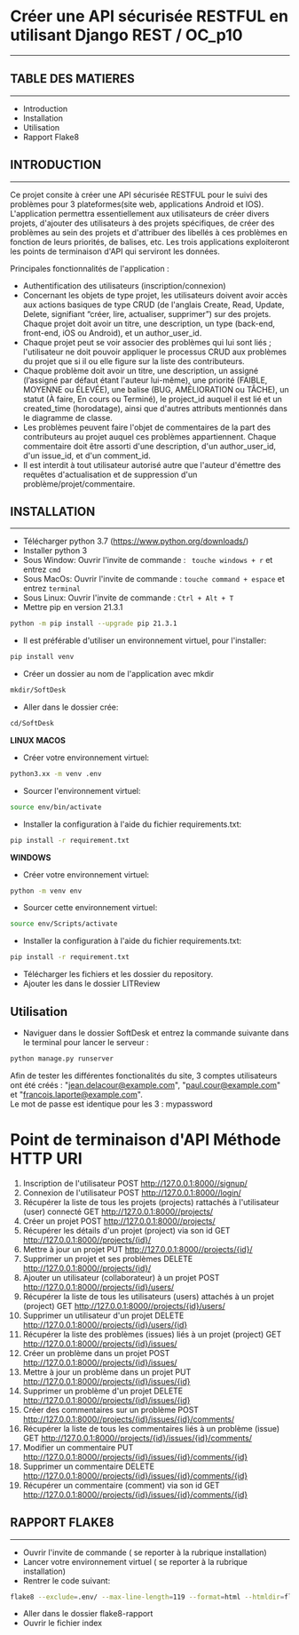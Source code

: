 # Créer une API sécurisée RESTFUL en utilisant Django REST / OC_p10
---------------------------------------------------------------


## TABLE DES MATIERES
---------------------

* Introduction
* Installation
* Utilisation
* Rapport Flake8


## INTRODUCTION
----------------

Ce projet consite à créer une API sécurisée RESTFUL pour le suivi des problèmes pour 3 plateformes(site web, applications Android et IOS). 
L'application permettra essentiellement aux utilisateurs de créer divers projets, d'ajouter des utilisateurs à des projets spécifiques, de créer des problèmes au sein des projets et d'attribuer des libellés à ces problèmes en fonction de leurs priorités, de balises, etc.
Les trois applications exploiteront les points de terminaison d'API qui serviront les données.

Principales fonctionnalités de l'application :
* Authentification des utilisateurs (inscription/connexion)
* Concernant les objets de type projet, les utilisateurs doivent avoir accès aux actions basiques de type CRUD (de l'anglais Create, Read, Update, Delete, signifiant “créer, lire, actualiser, supprimer”) sur des projets. Chaque projet doit avoir un titre, une description, un type (back-end, front-end, iOS ou Android), et un author_user_id.
* Chaque projet peut se voir associer des problèmes qui lui sont liés ; l'utilisateur ne doit pouvoir appliquer le processus CRUD aux problèmes du projet que si il ou elle figure sur la liste des contributeurs.
* Chaque problème doit avoir un titre, une description, un assigné (l’assigné par défaut étant l'auteur lui-même), une priorité (FAIBLE, MOYENNE ou ÉLEVÉE), une balise (BUG, AMÉLIORATION ou TÂCHE), un statut (À faire, En cours ou Terminé), le project_id auquel il est lié et un created_time (horodatage), ainsi que d'autres attributs mentionnés dans le diagramme de classe.
* Les problèmes peuvent faire l'objet de commentaires de la part des contributeurs au projet auquel ces problèmes appartiennent. Chaque commentaire doit être assorti d'une description, d'un author_user_id, d'un issue_id, et d'un comment_id.
* Il est interdit à tout utilisateur autorisé autre que l'auteur d'émettre des requêtes d'actualisation et de suppression d'un problème/projet/commentaire.

## INSTALLATION
------------------

* Télécharger python 3.7 (https://www.python.org/downloads/)
* Installer python 3 
* Sous Window:
    Ouvrir l'invite de commande : ``` touche windows + r``` et entrez ```cmd```
* Sous MacOs:
    Ouvrir l'invite de commande : ```touche command + espace``` et entrez ```terminal```
* Sous Linux:
    Ouvrir l'invite de commande : ```Ctrl + Alt + T```
* Mettre pip en version 21.3.1
```bash
python -m pip install --upgrade pip 21.3.1
```

* Il est préférable d'utiliser un environnement virtuel, pour l'installer:  
```bash
pip install venv
```

* Créer un dossier au nom de l'application avec mkdir
```bash
mkdir/SoftDesk
```

* Aller dans le dossier crée:
```bash
cd/SoftDesk
```

**LINUX MACOS**
* Créer votre environnement virtuel:
```bash
python3.xx -m venv .env
```
* Sourcer l'environnement virtuel:
```bash
source env/bin/activate
```

* Installer la configuration à l'aide du fichier requirements.txt:
```bash
pip install -r requirement.txt
```
**WINDOWS**
* Créer votre environnement virtuel:
```bash
python -m venv env
```
* Sourcer cette environnement virtuel:  
```bash
source env/Scripts/activate
```
* Installer la configuration à l'aide du fichier requirements.txt:
```bash
pip install -r requirement.txt
```
* Télécharger les fichiers et les dossier du repository.
* Ajouter les dans le dossier LITReview


## Utilisation 

* Naviguer dans le dossier SoftDesk et entrez la commande suivante dans le terminal pour lancer le serveur :
```bash
python manage.py runserver
```


Afin de tester les différentes fonctionalités du site, 3 comptes utilisateurs ont été créés : "jean.delacour@example.com", "paul.cour@example.com" et "francois.laporte@example.com".  
Le mot de passe est identique pour les 3 : mypassword 

#	Point de terminaison d'API	 Méthode HTTP	  URI
1.	Inscription de l'utilisateur	POST	http://127.0.0.1:8000//signup/
2.	Connexion de l'utilisateur	POST	http://127.0.0.1:8000//login/
3.	Récupérer la liste de tous les projets (projects) rattachés à l'utilisateur (user) connecté	GET	http://127.0.0.1:8000//projects/
4.	Créer un projet	POST	http://127.0.0.1:8000//projects/
5.	Récupérer les détails d'un projet (project) via son id	GET	http://127.0.0.1:8000//projects/{id}/
6.	Mettre à jour un projet	PUT	http://127.0.0.1:8000//projects/{id}/
7.	Supprimer un projet et ses problèmes	DELETE	http://127.0.0.1:8000//projects/{id}/
8.	Ajouter un utilisateur (collaborateur) à un projet	POST	http://127.0.0.1:8000//projects/{id}/users/
9.	Récupérer la liste de tous les utilisateurs (users) attachés à un projet (project)	GET	http://127.0.0.1:8000//projects/{id}/users/
10.	Supprimer un utilisateur d'un projet	DELETE	http://127.0.0.1:8000//projects/{id}/users/{id}
11.	Récupérer la liste des problèmes (issues) liés à un projet (project)	GET	http://127.0.0.1:8000//projects/{id}/issues/
12.	Créer un problème dans un projet	POST	http://127.0.0.1:8000//projects/{id}/issues/
13.	Mettre à jour un problème dans un projet	PUT	http://127.0.0.1:8000//projects/{id}/issues/{id}
14.	Supprimer un problème d'un projet	DELETE	http://127.0.0.1:8000//projects/{id}/issues/{id}
15.	Créer des commentaires sur un problème	POST	http://127.0.0.1:8000//projects/{id}/issues/{id}/comments/
16.	Récupérer la liste de tous les commentaires liés à un problème (issue)	GET	http://127.0.0.1:8000//projects/{id}/issues/{id}/comments/
17.	Modifier un commentaire	PUT	http://127.0.0.1:8000//projects/{id}/issues/{id}/comments/{id}
18.	Supprimer un commentaire	DELETE	http://127.0.0.1:8000//projects/{id}/issues/{id}/comments/{id}
19.	Récupérer un commentaire (comment) via son id	GET	http://127.0.0.1:8000//projects/{id}/issues/{id}/comments/{id}



## RAPPORT FLAKE8
-------------------
* Ouvrir l'invite de commande ( se reporter à la rubrique installation)
* Lancer votre environnement virtuel ( se reporter à la rubrique installation)
* Rentrer le code suivant:
```bash
flake8 --exclude=.env/ --max-line-length=119 --format=html --htmldir=flake8-rapport
``` 
* Aller dans le dossier flake8-rapport
* Ouvrir le fichier index
